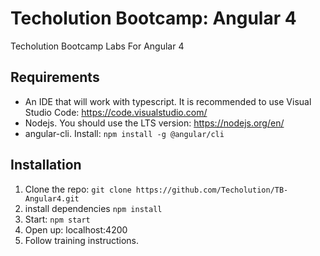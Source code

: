 # Techolution Bootcamp: Angular 4
Techolution Bootcamp Labs For Angular 4
## Requirements
- An IDE that will work with typescript.  It is recommended to use Visual Studio Code: https://code.visualstudio.com/
- Nodejs.  You should use the LTS version: https://nodejs.org/en/
- angular-cli. Install: `npm install -g @angular/cli`
## Installation
1. Clone the repo: `git clone https://github.com/Techolution/TB-Angular4.git`
2. install dependencies `npm install`
3. Start: `npm start`
4. Open up: localhost:4200
5. Follow training instructions.